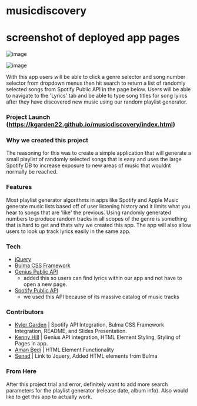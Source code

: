 # musicdiscovery

# screenshot of deployed app pages
![image](https://user-images.githubusercontent.com/61220245/79155617-a24ced80-7d8e-11ea-93a5-4a4897232212.png)

![image](https://user-images.githubusercontent.com/61220245/79155690-bf81bc00-7d8e-11ea-854b-c985cfd4c9c6.png)

With this app users will be able to click a genre selector and song number selector from dropdown menus then hit search to return a list of randomly selected songs from Spotify Public API in the page below. Users will be able to navigate to the 'Lyrics' tab and be able to type song titles for song lyircs after they have discovered new music using our random playlist generator.

### Project Launch (https://kgarden22.github.io/musicdiscovery/index.html)

### Why we created this project
The reasoning for this was to create a simple application that will generate a small playlist of randomly selected songs that is easy and uses the large Spotify DB to increase exposure to new areas of music that wouldnt normally be reached. 

### Features
Most playlist generator algorithms in apps like Spotify and Apple Music generate music lists based off of user listening history and it limits what you hear to songs that are 'like' the previous. Using randomly generated numbers to produce random tracks in all scopes of the genre is something that is hard to get and thats why we created this app. The app will also allow users to look up track lyrics easily in the same app.

### Tech

- [jQuery](https://code.jquery.com/jquery-3.4.1.min.js)
- [Bulma CSS Framework](https://cdnjs.cloudflare.com/ajax/libs/bulma/0.8.0/css/bulma.css)
- [Genius Public API](https://api.genius.com)
    - added this so users can find lyrics within our app and not have to open a new page.
- [Spotify Public API](https://developer.spotify.com/documentation/web-api/)
    - we used this API because of its massive catalog of music tracks

### Contributors
- [Kyler Garden](https://github.com/kgarden22) | Spotify API Integration, Bulma CSS Framework Integration, README, and Slides Presentation.
- [Kenny Hill](https://github.com/kcjhill1234) | Genius API integration, HTML Element Styling, Styling of Pages in app.
- [Aman Bedi](https://github.com/kingaman99) | HTML Element Functionality
- [Senad](https://github.com/senad83) | Link to Jquery, Added HTML elements from Bulma

### From Here
After this project trial and error, definitely want to add more search parameters for the playlist generator (release date, album info). Also would like to get this app to actually work. 


